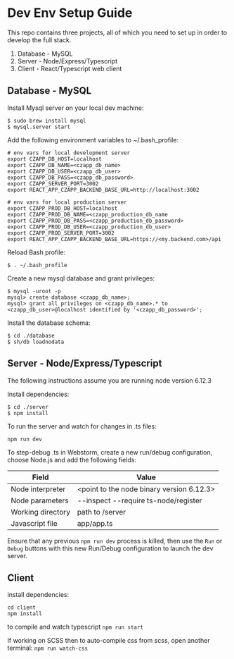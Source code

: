 Dev Env Setup Guide
==============

This repo contains three projects, all of which you need to set up in order to develop the full stack.

1) Database - MySQL
2) Server - Node/Express/Typescript
3) Client - React/Typescript web client


Database - MySQL
----------------

Install Mysql server on your local dev machine:
```
$ sudo brew install mysql
$ mysql.server start
```

Add the following environment variables to ~/.bash_profile:
```
# env vars for local development server
export CZAPP_DB_HOST=localhost
export CZAPP_DB_NAME=<czapp_db_name>
export CZAPP_DB_USER=<czapp_db_user>
export CZAPP_DB_PASS=<czapp_db_password>
export CZAPP_SERVER_PORT=3002
export REACT_APP_CZAPP_BACKEND_BASE_URL=http://localhost:3002

# env vars for local production server
export CZAPP_PROD_DB_HOST=localhost
export CZAPP_PROD_DB_NAME=<czapp_production_db_name
export CZAPP_PROD_DB_PASS=<czapp_production_db_password>
export CZAPP_PROD_DB_USER=<czapp_production_db_user>
export CZAPP_PROD_SERVER_PORT=3002
export REACT_APP_CZAPP_BACKEND_BASE_URL=https://<my.backend.com>/api
```

Reload Bash profile:
```
$ . ~/.bash_profile
```

Create a new mysql database and grant privileges:
```
$ mysql -uroot -p
mysql> create database <czapp_db_name>;
mysql> grant all privileges on <czapp_db_name>.* to <czapp_db_user>@localhost identified by '<czapp_db_password>';
```

Install the database schema:
```
$ cd ./database
$ sh/db loadnodata
```


Server - Node/Express/Typescript
--------------------------------
The following instructions assume you are running node version 6.12.3

Install dependencies:
```
$ cd ./server
$ npm install
```

To run the server and watch for changes in .ts files:
```
npm run dev
```

To step-debug .ts in Webstorm, create a new run/debug configuration, choose Node.js and
add the following fields:

Field | Value
--- | ---
Node interpreter | <point to the node binary version 6.12.3>
Node parameters | --inspect --require ts-node/register
Working directory | path to /server
Javascript file | app/app.ts

Ensure that any previous `npm run dev` process is killed, then use the `Run` or `Debug` buttons with this new Run/Debug
configuration to launch the dev server.


Client
------
install dependencies:
```
cd client
npm install
```

to compile and watch typescript
```npm run start```

If working on SCSS then to auto-compile css from scss, open another terminal:
```npm run watch-css```

